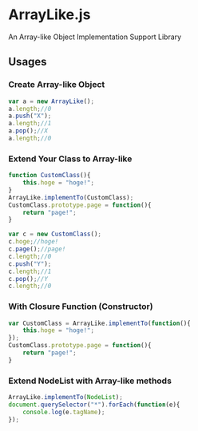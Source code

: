 ArrayLike.js
============

An Array-like Object Implementation Support Library


Usages
------

### Create Array-like Object

```js
var a = new ArrayLike();
a.length;//0
a.push("X");
a.length;//1
a.pop();//X
a.length;//0
```

### Extend Your Class to Array-like

```js
function CustomClass(){
	this.hoge = "hoge!";
}
ArrayLike.implementTo(CustomClass);
CustomClass.prototype.page = function(){
	return "page!";
}

var c = new CustomClass();
c.hoge;//hoge!
c.page();//page!
c.length;//0
c.push("Y");
c.length;//1
c.pop();//Y
c.length;//0
```

### With Closure Function (Constructor)

```js
var CustomClass = ArrayLike.implementTo(function(){
	this.hoge = "hoge!";
});
CustomClass.prototype.page = function(){
	return "page!";
}
```

### Extend NodeList with Array-like methods

```js
ArrayLike.implementTo(NodeList);
document.querySelector("*").forEach(function(e){
	console.log(e.tagName);
});
```
